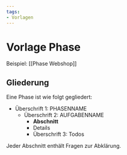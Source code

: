 ```yaml
---
tags:
- Vorlagen
---
```


# Vorlage Phase

Beispiel: [[Phase Webshop]]

## Gliederung

Eine Phase ist wie folgt gegliedert:

* Überschrift 1: PHASENNAME
	* Überschrift 2: AUFGABENNAME
		* **Abschnitt**
		* Details
 		* Überschrift 3: Todos

Jeder Abschnitt enthält Fragen zur Abklärung.